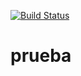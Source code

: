 [![Build Status](https://dev.azure.com/leomp3/TestApp/_apis/build/status/TestApp-Maven-CI?branchName=master)](https://dev.azure.com/leomp3/TestApp/_build/latest?definitionId=1&branchName=master)
# prueba


##

